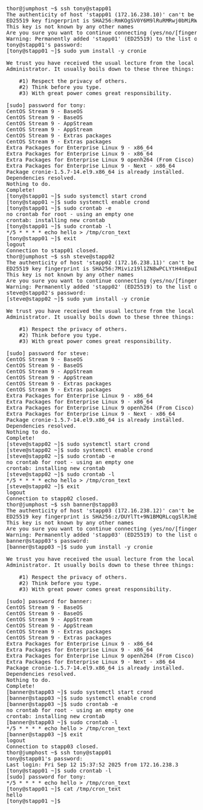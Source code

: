 <pre>
thor@jumphost ~$ ssh tony@stapp01
The authenticity of host 'stapp01 (172.16.238.10)' can't be established.
ED25519 key fingerprint is SHA256:RmKOgSV0Y6M9lRuRMRwj0bMiRWcRytGdI1V/ugazuEg.
This key is not known by any other names
Are you sure you want to continue connecting (yes/no/[fingerprint])? yes
Warning: Permanently added 'stapp01' (ED25519) to the list of known hosts.
tony@stapp01's password: 
[tony@stapp01 ~]$ sudo yum install -y cronie

We trust you have received the usual lecture from the local System
Administrator. It usually boils down to these three things:

    #1) Respect the privacy of others.
    #2) Think before you type.
    #3) With great power comes great responsibility.

[sudo] password for tony: 
CentOS Stream 9 - BaseOS                                           36 kB/s | 7.3 kB     00:00    
CentOS Stream 9 - BaseOS                                          1.8 MB/s | 8.8 MB     00:04    
CentOS Stream 9 - AppStream                                        25 kB/s | 7.5 kB     00:00    
CentOS Stream 9 - AppStream                                        34 MB/s |  25 MB     00:00    
CentOS Stream 9 - Extras packages                                  48 kB/s | 8.0 kB     00:00    
CentOS Stream 9 - Extras packages                                  22 kB/s |  19 kB     00:00    
Extra Packages for Enterprise Linux 9 - x86_64                    129 kB/s |  34 kB     00:00    
Extra Packages for Enterprise Linux 9 - x86_64                    1.4 MB/s |  20 MB     00:13    
Extra Packages for Enterprise Linux 9 openh264 (From Cisco) - x86 4.5 kB/s | 993  B     00:00    
Extra Packages for Enterprise Linux 9 - Next - x86_64             156 kB/s |  24 kB     00:00    
Package cronie-1.5.7-14.el9.x86_64 is already installed.
Dependencies resolved.
Nothing to do.
Complete!
[tony@stapp01 ~]$ sudo systemctl start crond
[tony@stapp01 ~]$ sudo systemctl enable crond
[tony@stapp01 ~]$ sudo crontab -e
no crontab for root - using an empty one
crontab: installing new crontab
[tony@stapp01 ~]$ sudo crontab -l
*/5 * * * * echo hello > /tmp/cron_text
[tony@stapp01 ~]$ exit
logout
Connection to stapp01 closed.
thor@jumphost ~$ ssh steve@stapp02
The authenticity of host 'stapp02 (172.16.238.11)' can't be established.
ED25519 key fingerprint is SHA256:7Miviz19l1ZN8wPCLYtH4nEpuIogAKp1kEOATpFo+gA.
This key is not known by any other names
Are you sure you want to continue connecting (yes/no/[fingerprint])? yes
Warning: Permanently added 'stapp02' (ED25519) to the list of known hosts.
steve@stapp02's password: 
[steve@stapp02 ~]$ sudo yum install -y cronie

We trust you have received the usual lecture from the local System
Administrator. It usually boils down to these three things:

    #1) Respect the privacy of others.
    #2) Think before you type.
    #3) With great power comes great responsibility.

[sudo] password for steve: 
CentOS Stream 9 - BaseOS                                           29 kB/s | 7.3 kB     00:00    
CentOS Stream 9 - BaseOS                                           17 MB/s | 8.8 MB     00:00    
CentOS Stream 9 - AppStream                                        53 kB/s | 7.5 kB     00:00    
CentOS Stream 9 - AppStream                                        18 MB/s |  25 MB     00:01    
CentOS Stream 9 - Extras packages                                  41 kB/s | 8.0 kB     00:00    
CentOS Stream 9 - Extras packages                                  68 kB/s |  19 kB     00:00    
Extra Packages for Enterprise Linux 9 - x86_64                    147 kB/s |  34 kB     00:00    
Extra Packages for Enterprise Linux 9 - x86_64                     14 MB/s |  20 MB     00:01    
Extra Packages for Enterprise Linux 9 openh264 (From Cisco) - x86 4.3 kB/s | 993  B     00:00    
Extra Packages for Enterprise Linux 9 - Next - x86_64             101 kB/s |  24 kB     00:00    
Package cronie-1.5.7-14.el9.x86_64 is already installed.
Dependencies resolved.
Nothing to do.
Complete!
[steve@stapp02 ~]$ sudo systemctl start crond
[steve@stapp02 ~]$ sudo systemctl enable crond
[steve@stapp02 ~]$ sudo crontab -e
no crontab for root - using an empty one
crontab: installing new crontab
[steve@stapp02 ~]$ sudo crontab -l
*/5 * * * * echo hello > /tmp/cron_text
[steve@stapp02 ~]$ exit
logout
Connection to stapp02 closed.
thor@jumphost ~$ ssh banner@stapp03
The authenticity of host 'stapp03 (172.16.238.12)' can't be established.
ED25519 key fingerprint is SHA256:z/DUYlTt+9N1BMQRLcqgSlRJmERREOcDePY39mdMYUQ.
This key is not known by any other names
Are you sure you want to continue connecting (yes/no/[fingerprint])? yes
Warning: Permanently added 'stapp03' (ED25519) to the list of known hosts.
banner@stapp03's password: 
[banner@stapp03 ~]$ sudo yum install -y cronie

We trust you have received the usual lecture from the local System
Administrator. It usually boils down to these three things:

    #1) Respect the privacy of others.
    #2) Think before you type.
    #3) With great power comes great responsibility.

[sudo] password for banner: 
CentOS Stream 9 - BaseOS                                           33 kB/s | 7.3 kB     00:00    
CentOS Stream 9 - BaseOS                                          9.8 MB/s | 8.8 MB     00:00    
CentOS Stream 9 - AppStream                                        42 kB/s | 7.5 kB     00:00    
CentOS Stream 9 - AppStream                                        20 MB/s |  25 MB     00:01    
CentOS Stream 9 - Extras packages                                  32 kB/s | 8.0 kB     00:00    
CentOS Stream 9 - Extras packages                                  33 kB/s |  19 kB     00:00    
Extra Packages for Enterprise Linux 9 - x86_64                    180 kB/s |  34 kB     00:00    
Extra Packages for Enterprise Linux 9 - x86_64                     15 MB/s |  20 MB     00:01    
Extra Packages for Enterprise Linux 9 openh264 (From Cisco) - x86 3.5 kB/s | 993  B     00:00    
Extra Packages for Enterprise Linux 9 - Next - x86_64              88 kB/s |  24 kB     00:00    
Package cronie-1.5.7-14.el9.x86_64 is already installed.
Dependencies resolved.
Nothing to do.
Complete!
[banner@stapp03 ~]$ sudo systemctl start crond
[banner@stapp03 ~]$ sudo systemctl enable crond
[banner@stapp03 ~]$ sudo crontab -e
no crontab for root - using an empty one
crontab: installing new crontab
[banner@stapp03 ~]$ sudo crontab -l
*/5 * * * * echo hello > /tmp/cron_text
[banner@stapp03 ~]$ exit
logout
Connection to stapp03 closed.
thor@jumphost ~$ ssh tony@stapp01
tony@stapp01's password: 
Last login: Fri Sep 12 15:37:52 2025 from 172.16.238.3
[tony@stapp01 ~]$ sudo crontab -l
[sudo] password for tony: 
*/5 * * * * echo hello > /tmp/cron_text
[tony@stapp01 ~]$ cat /tmp/cron_text
hello
[tony@stapp01 ~]$ 
</pre>